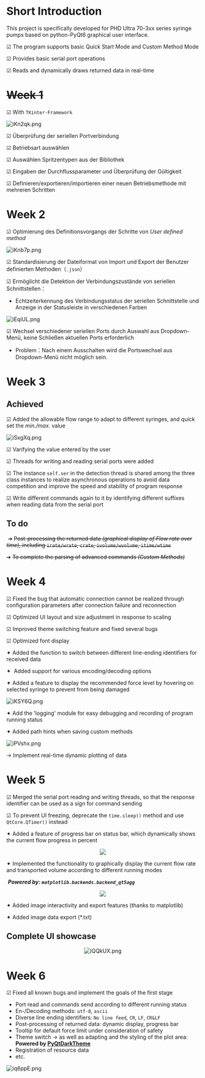 # Short Introduction

This project is specifically developed for PHD Ultra 70-3xx series syringe pumps based on python-PyQt6 graphical user interface. 

&#x2611; The program supports basic Quick Start Mode and Custom Method Mode

&#x2611; Provides basic serial port operations

&#x2611; Reads and dynamically draws returned data in real-time



# ~~Week 1~~

&#x2611; With `TKinter-Framework`

![iKn2qk.png](https://i.328888.xyz/2023/04/29/iKn2qk.png)

&#x2611; Überprüfung der seriellen Portverbindung

&#x2611; Betriebsart auswählen

&#x2611; Auswählen Spritzentypen aus der Bibliothek

&#x2611; Eingaben der Durchflussparameter und Überprüfung der Gültigkeit

&#x2611; Definieren/exportieren/importieren einer neuen Betriebsmethode mit mehreren Schritten



# Week 2

&#x2611;  Optimierung des Definitionsvorgangs der Schritte von *User defined method*

![iKnb7p.png](https://i.328888.xyz/2023/04/29/iKnb7p.png)

&#x2611;  Standardisierung der Dateiformat von Import und Export der Benutzer definierten Methoden（``.json``）

&#x2611;  Ermöglicht die Detektion der Verbindungszustände von seriellen Schnittstellen：

* Echtzeiterkennung des Verbindungsstatus der seriellen Schnittstelle und Anzeige in der Statusleiste in verschiedenen Farben

![iEqiUL.png](https://i.328888.xyz/2023/04/17/iEqiUL.png)

&#x2611;  Wechsel verschiedener seriellen Ports durch Auswahl aus Dropdown-Menü, keine Schließen aktuellen Ports erforderlich

* Problem：Nach einem Ausschalten wird die Portswechsel aus Dropdown-Menü nicht möglich sein.



# Week 3

## Achieved

&#x2611; Added the allowable flow range to adapt to different syringes, and quick set the *min./max.* value

![iSxgXq.png](https://i.328888.xyz/2023/04/24/iSxgXq.png)

&#x2611; Varifying the value entered by the user

&#x2611; Threads for writing and reading serial ports were added

&#x2611; The instance `self.ser` in the detection thread is shared among the three class instances to realize asynchronous operations to avoid data competition and improve the speed and stability of program response

&#x2611; Write different commands again to it by identifying different suffixes when reading data from the serial port

## To do

 &#x2794; ~~Post-processing the returned data *(graphical display  of Flow rate over time)*, including `irate/wrate`, `crate`, `ivolume/wvolume`, `itime/wtime`~~

 &#x2794; ~~To complete the parsing of advanced commands *(Custom Methods)*~~



# Week 4

&#x2611; Fixed the bug that automatic connection cannot be realized through configuration parameters after connection failure and reconnection

&#x2611; Optimized UI layout and size adjustment in response to scaling

&#x2611; Improved theme switching feature and fixed several bugs

&#x2611; Optimized font display

&#x2726;  Added the function to switch between different line-ending identifiers for received data

&#x2726;  Added support for various encoding/decoding options

&#x2726;  Added a feature to display the recommended force level by hovering on selected syringe to prevent from being damaged

![iKSY6Q.png](https://i.328888.xyz/2023/04/30/iKSY6Q.png)

&#x2726;  Add the 'logging' module for easy debugging and recording of program running status

&#x2726;  Added path hints when saving custom methods

![iPVshx.png](https://i.328888.xyz/2023/05/04/iPVshx.png)

&#x2192; Implement real-time dynamic plotting of data



# Week 5

&#x2611; Merged the serial port reading and writing threads, so that the response identifier can be used as a sign for command sending

&#x2611; To prevent UI freezing, deprecate the `time.sleep()` method and use `QtCore.QTimer()` instead

&#x2726;  Added a feature of progress bar on status bar, which dynamically shows the current flow progress in percent

<p align="center">
  <img src="https://i.328888.xyz/2023/05/10/iQ1d1V.png">
</p>

&#x2726;  Implemented the functionality to graphically display the current flow rate and transported volume according to different running modes

​	***Powered by: `matplotlib.backends.backend_qt5agg`***

<p align="center">   <img src="https://i.328888.xyz/2023/05/10/iQ150d.png"> </p>

&#x2726;  Added image interactivity and export features (thanks to matplotlib) 

&#x2726;  Added image data export (*.txt)



## Complete UI showcase

<p align="center">   <img src="https://i.328888.xyz/2023/05/10/iQQkUX.png" alt="iQQkUX.png" border="0" /> </p>

# Week 6

&#x2611; Fixed all known bugs and implement the goals of the first stage

* Port read and commands send according to different running status
* En-/Decoding methods: `utf-8`, `ascii`
* Diverse line ending identifiers: `No line feed`, `CR`, `LF`, `CR&LF`
* Post-processing of returned data: dynamic display, progress bar
* Tooltip for default force limit under consideration of safety
* Theme switch -> as well as adapting and the styling of the plot area: **Powered by [PyQtDarkTheme](https://github.com/5yutan5/PyQtDarkTheme.git)**
* Registration of resource data
* etc.

<img src="https://i.328888.xyz/2023/05/11/iq6ppE.png" alt="iq6ppE.png" border="0" />
